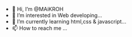 - 👋 Hi, I’m @MAiKROH
- 👀 I’m interested in Web developing...
- 🌱 I’m currently learning html,css & javascript...
- 📫 How to reach me ...

<!---
MAiKROH/MAiKROH is a ✨ special ✨ repository because its `README.md` (this file) appears on your GitHub profile.
You can click the Preview link to take a look at your changes.
--->
